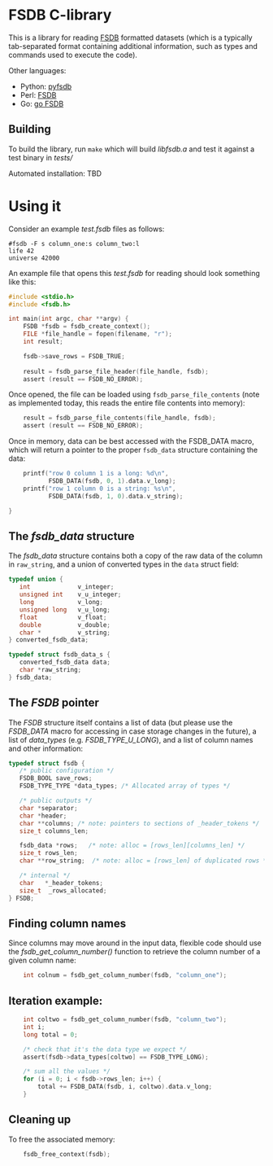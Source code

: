 # FSDB C-library

This is a library for reading
[FSDB](https://www.isi.edu/~johnh/SOFTWARE/FSDB/) formatted datasets
(which is a typically tab-separated format containing additional
information, such as types and commands used to execute the code).

Other languages:

* Python: [pyfsdb](https://github.com/gawseed/pyfsdb)
* Perl: [FSDB](https://www.isi.edu/~johnh/SOFTWARE/FSDB/)
* Go: [go FSDB](https://www.isi.edu/~johnh/SOFTWARE/FSDB_GO/index.html)

## Building

To build the library, run `make` which will build *libfsdb.a* and test
it against a test binary in *tests/*

Automated installation: TBD

# Using it

Consider an example *test.fsdb* files as follows:

``` text
#fsdb -F s column_one:s column_two:l
life 42
universe 42000
```

An example file that opens this *test.fsdb* for reading should look
something like this:

``` c
#include <stdio.h>
#include <fsdb.h>

int main(int argc, char **argv) {
    FSDB *fsdb = fsdb_create_context();
    FILE *file_handle = fopen(filename, "r");
    int result;

    fsdb->save_rows = FSDB_TRUE;
    
    result = fsdb_parse_file_header(file_handle, fsdb);
    assert (result == FSDB_NO_ERROR);
```

Once opened, the file can be loaded using `fsdb_parse_file_contents`
(note as implemented today, this reads the entire file contents into memory):

``` c
    result = fsdb_parse_file_contents(file_handle, fsdb);
    assert (result == FSDB_NO_ERROR);
```

Once in memory, data can be best accessed with the FSDB_DATA macro,
which will return a pointer to the proper `fsdb_data` structure
containing the data:

``` c
    printf("row 0 column 1 is a long: %d\n", 
           FSDB_DATA(fsdb, 0, 1).data.v_long);
    printf("row 1 column 0 is a string: %s\n", 
           FSDB_DATA(fsdb, 1, 0).data.v_string);

}

```

## The *fsdb_data* structure

The *fsdb_data* structure contains both a copy of the raw data of the
column in `raw_string`, and a union of converted types in the `data`
struct field:

``` c
typedef union {
   int             v_integer;
   unsigned int    v_u_integer;
   long            v_long;
   unsigned long   v_u_long;
   float           v_float;
   double          v_double;
   char *          v_string;
} converted_fsdb_data;

typedef struct fsdb_data_s {
   converted_fsdb_data data;
   char *raw_string;
} fsdb_data;
```

## The *FSDB* pointer

The *FSDB* structure itself contains a list of data (but please use the
*FSDB_DATA* macro for accessing in case storage changes in the
future), a list of *data_types* (e.g. *FSDB_TYPE_U_LONG*), and a list of
column names and other information:

``` c
typedef struct fsdb {
   /* public configuration */
   FSDB_BOOL save_rows;
   FSDB_TYPE_TYPE *data_types; /* Allocated array of types */

   /* public outputs */
   char *separator;
   char *header;
   char **columns; /* note: pointers to sections of _header_tokens */
   size_t columns_len;

   fsdb_data *rows;   /* note: alloc = [rows_len][columns_len] */
   size_t rows_len;
   char **row_string;  /* note: alloc = [rows_len] of duplicated rows */

   /* internal */
   char   *_header_tokens;
   size_t  _rows_allocated;
} FSDB;
```

## Finding column names

Since columns may move around in the input data, flexible code should
use the *fsdb_get_column_number()* function to retrieve the column
number of a given column name:

``` c
    int colnum = fsdb_get_column_number(fsdb, "column_one");
```
    
## Iteration example:

``` c
    int coltwo = fsdb_get_column_number(fsdb, "column_two");
    int i;
    long total = 0;

    /* check that it's the data type we expect */
    assert(fsdb->data_types[coltwo] == FSDB_TYPE_LONG);

    /* sum all the values */
    for (i = 0; i < fsdb->rows_len; i++) {
        total += FSDB_DATA(fsdb, i, coltwo).data.v_long;
    }
```

## Cleaning up

To free the associated memory:

``` c
    fsdb_free_context(fsdb);
```
